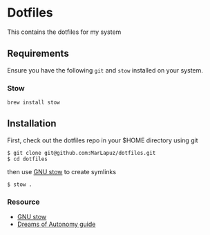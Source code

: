 # Dotfiles

This contains the dotfiles for my system

## Requirements

Ensure you have the following `git` and `stow` installed on your system.

### Stow

```
brew install stow
```

## Installation

First, check out the dotfiles repo in your $HOME directory using git

```
$ git clone git@github.com:MarLapuz/dotfiles.git
$ cd dotfiles
```

then use [GNU stow](https://www.gnu.org/software/stow/) to create symlinks

```
$ stow .
```

### Resource

- [GNU stow](https://www.gnu.org/software/stow/)
- [Dreams of Autonomy guide](https://www.youtube.com/watch?v=y6XCebnB9gs)
